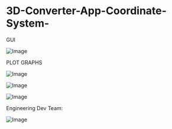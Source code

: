 # 3D-Converter-App-Coordinate-System-

GUI

![Image](https://github.com/user-attachments/assets/745d873c-ba1f-4779-ad55-c3af036fa6e9)

PLOT GRAPHS

![Image](https://github.com/user-attachments/assets/2df868fb-9b04-4d10-b12d-667b1948b166)

![Image](https://github.com/user-attachments/assets/093f4528-49d3-46cc-bd8a-8ea5f2d44ca6)

![Image](https://github.com/user-attachments/assets/1cf81868-c81e-49ac-84b5-9bfac840c230)

Engineering Dev Team: 

![Image](https://github.com/user-attachments/assets/288112d3-25d7-40b5-bac3-bab6ada74670)
